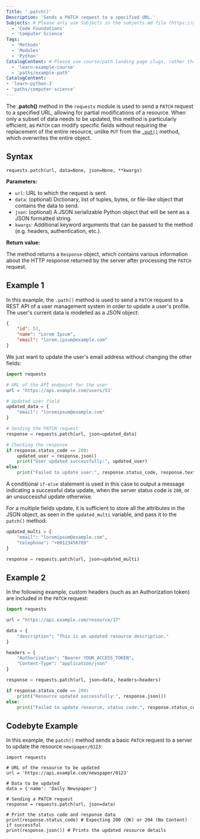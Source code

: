 ```yaml
---
Title: '.patch()'
Description: 'Sends a PATCH request to a specified URL.'
Subjects: # Please only use Subjects in the subjects.md file (https://github.com/Codecademy/docs/blob/main/documentation/subjects.md). If that list feels insufficient, feel free to create a new Subject and add it to subjects.md in your PR!
  - 'Code Foundations'
  - 'Computer Science'
Tags:
  - 'Methods'
  - 'Modules'
  - 'Python'
CatalogContent: # Please use course/path landing page slugs, rather than linking to individual content items. If listing multiple items, please put the most relevant one first
  - 'learn-example-course'
  - 'paths/example-path'
CatalogContent:
- 'learn-python-3'
- 'paths/computer-science'
---
```


The **.patch()** method in the `requests` module is used to send a `PATCH` request to a specified URL, allowing for partial modifications of a resource. When only a subset of data needs to be updated, this method is particularly efficient, as `PATCH` can modify specific fields without requiring the replacement of the entire resource, unlike `PUT` from the [`.put()`](https://www.codecademy.com/resources/docs/python/requests-module/put) method, which overwrites the entire object.

## Syntax

```pseudo
requests.patch(url, data=None, json=None, **kwargs)
```

**Parameters:**

- `url`: URL to which the request is sent.
- `data`: (optional) Dictionary, list of tuples, bytes, or file-like object that contains the data to send.
- `json`: (optional) A JSON serializable Python object that will be sent as a JSON formatted string.
- `kwargs`: Additional keyword arguments that can be passed to the method (e.g. headers, authentication, etc.).

**Return value:**

The method returns a `Response` object, which contains various information about the HTTP response returned by the server after processing the `PATCH` request.


## Example 1

In this example, the `.path()` method is used to send a `PATCH` request to a REST API of a user management system in order to update a user's profile. The user's current data is modelled as a JSON object:

```json
{
    "id": 53,
    "name": "Lorem Ipsum",
    "email": "lorem.ipsum@example.com"
}
```

We just want to update the user's email address without changing the other fields:

```python
import requests

# URL of the API endpoint for the user
url = 'https://api.example.com/users/53'

# Updated user field
updated_data = {
    "email": "loremipsum@example.com"
}

# Sending the PATCH request
response = requests.patch(url, json=updated_data)

# Checking the response
if response.status_code == 200:
    updated_user = response.json()
    print("User updated successfully:", updated_user)
else:
    print("Failed to update user:", response.status_code, response.text)
```

A conditional `if-else` statement is used in this case to output a message indicating a successful data update, when the server status code is `200`, or an unsuccessful update otherwise.

For a multiple fields update, it is sufficient to store all the attributes in the JSON object, as seen in the `updated_multi` variable, and pass it to the `patch()` method:

```python
updated_multi = {
    "email": "loremipsum@example.com",
    "telephone": "+00123456789"
}

response = requests.patch(url, json=updated_multi)
```

## Example 2

In the following example, custom headers (such as an Authorization token) are included in the `PATCH` request:

```python
import requests

url = "https://api.example.com/resource/17"

data = {
    "description": "This is an updated resource description."
}

headers = {
    "Authorization": "Bearer YOUR_ACCESS_TOKEN",
    "Content-Type": "application/json"
}

response = requests.patch(url, json=data, headers=headers)

if response.status_code == 200:
    print("Resource updated successfully:", response.json())
else:
    print("Failed to update resource, status code:", response.status_code)
```

## Codebyte Example

In this example, the `patch()` method sends a basic `PATCH` request to a server to update the resource `newspaper/0123`: 

```codebyte/python
import requests

# URL of the resource to be updated
url = 'https://api.example.com/newspaper/0123'

# Data to be updated
data = {'name': 'Daily Newspaper'}

# Sending a PATCH request
response = requests.patch(url, json=data)

# Print the status code and response data
print(response.status_code) # Expecting 200 (OK) or 204 (No Content) if successful
print(response.json()) # Prints the updated resource details
```

